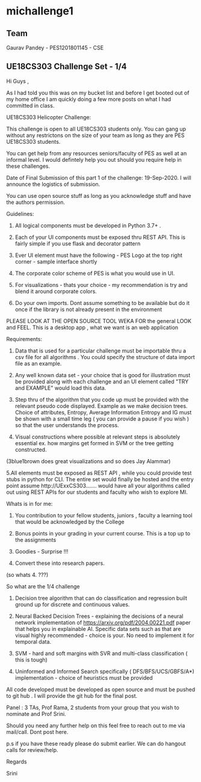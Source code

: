 # michallenge1
## Team 
Gaurav Pandey - PES1201801145 - CSE



## UE18CS303 Challenge Set - 1/4

Hi Guys ,

As I had told you this was on my bucket list and before I get booted out of my home office I am quickly doing a few more posts on what I had committed in class.

UE18CS303 Helicopter Challenge:

This challenge is open to all UE18CS303 students only. You can gang up without any restrictons on the size of your team as long as they are PES UE18CS303 students.

You can get help from any resources seniors/faculty of PES as well at an informal level. I would defintely help you out should you require help in these challenges.

Date of Final  Submission of this part 1 of the challenge: 19-Sep-2020. I will announce the logistics of submission.

You can use open source stuff as long as you acknowledge stuff and have the authors permission.

Guidelines:

1. All logical components must be developed in Python 3.7+ .

2. Each of your UI components must be exposed thru REST API. This is fairly simple if you use flask and decorator pattern

3. Ever UI element must have the following - PES Logo at the top right corner - sample interface shortly

4. The corporate color scheme of PES is what you would use in UI.

5. For visualizations - thats your choice - my recommendation is try and blend it around corporate colors.

6. Do your own imports. Dont assume something to be available but do it once if the library is not already present in the environment

PLEASE LOOK AT THE OPEN SOURCE TOOL WEKA FOR the general LOOK and FEEL. This is a desktop app , what we want is an web application

Requirements:

1. Data that is used for a particular challenge must be importable thru a csv file for all algorithms . You could specify the structure of data import file as an example.

2. Any well known data set - your choice that is good for illustration must be provided along with each challenge and an UI element called "TRY and EXAMPLE" would load this data.

3. Step thru of the algorithm that you code up must be provided with the relevant pseudo code displayed. Example as we make decision trees. Choice of attributes, Entropy, Average Information Entropy and IG must be shown with a small time leg ( you can provide a pause if you wish ) so that the user understands the process.

4. Visual constructions where possible at relevant steps is absolutely essential ex. how margins get formed in SVM or the tree getting constructed.

(3blue1brown does great visualizations and so does Jay Alammar)

5.All elements must be exposed as REST API , while you could provide test stubs in python for CLI. The entire set would finally be hosted and the entry point assume http://UExxCS303....... would have all your algorithms called out using REST APIs for our students and faculty who wish to explore MI.

Whats is in for me:

1. You contribution to your fellow students, juniors , faculty a learning tool that would be acknowledged by the College

2. Bonus points in your grading in your current course.  This is a top up to the assignments 

3. Goodies - Surprise !!!

5. Convert these into research papers.

(so whats 4. ???)

So what are the 1/4 challenge

1. Decision tree algorithm that can do classification and regression built ground up  for discrete and continuous values.

2. Neural Backed Decision Trees - explaining the decisions of a neural network implementation of https://arxiv.org/pdf/2004.00221.pdf paper that helps you in explainable AI. Specific data sets such as that are visual highly recommended - choice is your. No need to implement it for temporal data.

3. SVM - hard and soft margins with SVR and multi-class classification ( this is tough)

4. Uninformed and Informed Search specifically ( DFS/BFS/UCS/GBFS/A*) implementation - choice of heuristics must be provided 

All code developed must be developed as open source and must be pushed to git hub . I will provide the git hub for the final post.

Panel : 3 TAs, Prof Rama, 2 students from your group that you wish to nominate and Prof Srini. 

Should you need any further help on this feel free to reach out to me  via mail/call. Dont post here.

p.s if you have these ready please do submit earlier.  We can do hangout calls for review/help.

Regards

Srini

